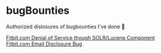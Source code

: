 # bugBounties
Authorized dislosures of bugbounties I've done :poop:

<a href="https://github.com/eagleEggs/bugBounties/blob/master/DOS_Fitbit_01.md">Fitbit.com Denial of Service though SOLR/Lucene Component</a><br>
<a href="https://github.com/eagleEggs/bugBounties/blob/master/emailDisclosure_Fitbit_02.md">Fitbit.com Email Disclosure Bug</a>
